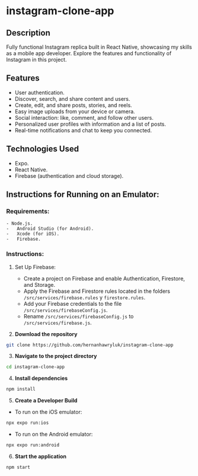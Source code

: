# instagram-clone-app




## Description

Fully functional Instagram replica built in React Native, showcasing my skills as a mobile app developer. Explore the features and functionality of Instagram in this project.

## Features

- User authentication.
- Discover, search, and share content and users.
- Create, edit, and share posts, stories, and reels.
- Easy image uploads from your device or camera.
- Social interaction: like, comment, and follow other users.
- Personalized user profiles with information and a list of posts.
- Real-time notifications and chat to keep you connected.

## Technologies Used

- Expo.
- React Native.
- Firebase (authentication and cloud storage).


## Instructions for Running on an Emulator:

### Requirements:

    - Node.js.
    -	Android Studio (for Android).
    -	Xcode (for iOS).
    -	Firebase.

### Instructions:

1. Set Up Firebase:

   - Create a project on Firebase and enable Authentication, Firestore, and Storage.
   - Apply the Firebase and Firestore rules located in the folders `/src/services/firebase.rules` y `firestore.rules`.
   - Add your Firebase credentials to the file `/src/services/firebaseConfig.js`.
   - Rename `/src/services/firebaseConfig.js` to `/src/services/firebase.js`.

2. **Download the repository**

```bash
git clone https://github.com/hernanhawryluk/instagram-clone-app
```

3. **Navigate to the project directory**

```bash
cd instagram-clone-app
```

4. **Install dependencies**

```bash
npm install
```

5. **Create a Developer Build**

- To run on the iOS emulator:

```bash
npx expo run:ios
```

- To run on the Android emulator:

```bash
npx expo run:android
```

6. **Start the application**

```bash
npm start
```


